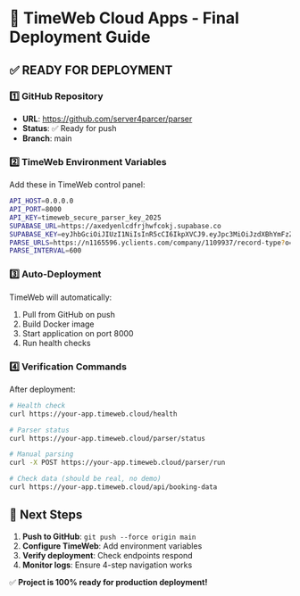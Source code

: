 # 🚀 TimeWeb Cloud Apps - Final Deployment Guide

## ✅ READY FOR DEPLOYMENT

### 1️⃣ GitHub Repository
- **URL**: https://github.com/server4parcer/parser
- **Status**: ✅ Ready for push
- **Branch**: main

### 2️⃣ TimeWeb Environment Variables
Add these in TimeWeb control panel:

```bash
API_HOST=0.0.0.0
API_PORT=8000
API_KEY=timeweb_secure_parser_key_2025
SUPABASE_URL=https://axedyenlcdfrjhwfcokj.supabase.co
SUPABASE_KEY=eyJhbGciOiJIUzI1NiIsInR5cCI6IkpXVCJ9.eyJpc3MiOiJzdXBhYmFzZSIsInJlZiI6ImF4ZWR5ZW5sY2RmcmpoZmNva2oiLCJyb2xlIjoiYW5vbiIsImlhdCI6MTcxNzczMjU3NSwiZXhwIjoyMDMzMzA4NTc1fQ.xQrNXHJt5N3DgQzN8rOGP3qOz1c-LL-7dV7ZgAQe3d0
PARSE_URLS=https://n1165596.yclients.com/company/1109937/record-type?o=
PARSE_INTERVAL=600
```

### 3️⃣ Auto-Deployment
TimeWeb will automatically:
1. Pull from GitHub on push
2. Build Docker image  
3. Start application on port 8000
4. Run health checks

### 4️⃣ Verification Commands
After deployment:

```bash
# Health check
curl https://your-app.timeweb.cloud/health

# Parser status
curl https://your-app.timeweb.cloud/parser/status

# Manual parsing
curl -X POST https://your-app.timeweb.cloud/parser/run

# Check data (should be real, no demo)
curl https://your-app.timeweb.cloud/api/booking-data
```

## 🎯 Next Steps

1. **Push to GitHub**: `git push --force origin main`
2. **Configure TimeWeb**: Add environment variables
3. **Verify deployment**: Check endpoints respond
4. **Monitor logs**: Ensure 4-step navigation works

✅ **Project is 100% ready for production deployment!**